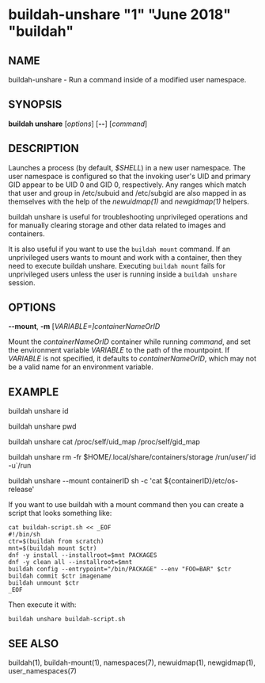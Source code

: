 # buildah-unshare "1" "June 2018" "buildah"

## NAME
buildah\-unshare - Run a command inside of a modified user namespace.

## SYNOPSIS
**buildah unshare** [*options*] [**--**] [*command*]

## DESCRIPTION
Launches a process (by default, *$SHELL*) in a new user namespace.  The user
namespace is configured so that the invoking user's UID and primary GID appear
to be UID 0 and GID 0, respectively.  Any ranges which match that user and
group in /etc/subuid and /etc/subgid are also mapped in as themselves with the
help of the *newuidmap(1)* and *newgidmap(1)* helpers.

buildah unshare is useful for troubleshooting unprivileged operations and for
manually clearing storage and other data related to images and containers.

It is also useful if you want to use the `buildah mount` command.  If an unprivileged users wants to mount and work with a container, then they need to execute
buildah unshare.  Executing `buildah mount` fails for unprivileged users unless the user is running inside a `buildah unshare` session.

## OPTIONS
**--mount**, **-m** [*VARIABLE=]containerNameOrID*

Mount the *containerNameOrID* container while running *command*, and set the
environment variable *VARIABLE* to the path of the mountpoint.  If *VARIABLE*
is not specified, it defaults to *containerNameOrID*, which may not be a valid
name for an environment variable.

## EXAMPLE

buildah unshare id

buildah unshare pwd

buildah unshare cat /proc/self/uid\_map /proc/self/gid\_map

buildah unshare rm -fr $HOME/.local/share/containers/storage /run/user/\`id -u\`/run

buildah unshare --mount containerID sh -c 'cat ${containerID}/etc/os-release'

If you want to use buildah with a mount command then you can create a script that looks something like:

```
cat buildah-script.sh << _EOF
#!/bin/sh
ctr=$(buildah from scratch)
mnt=$(buildah mount $ctr)
dnf -y install --installroot=$mnt PACKAGES
dnf -y clean all --installroot=$mnt
buildah config --entrypoint="/bin/PACKAGE" --env "FOO=BAR" $ctr
buildah commit $ctr imagename
buildah unmount $ctr
_EOF
```
Then execute it with:
```
buildah unshare buildah-script.sh
```

## SEE ALSO
buildah(1), buildah-mount(1), namespaces(7), newuidmap(1), newgidmap(1), user\_namespaces(7)
